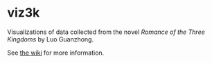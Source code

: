viz3k
=====

Visualizations of data collected from the novel _Romance of the Three Kingdoms_ by Luo Guanzhong.

See [the wiki](http://github.com/sbai/viz3k/wiki) for more information.